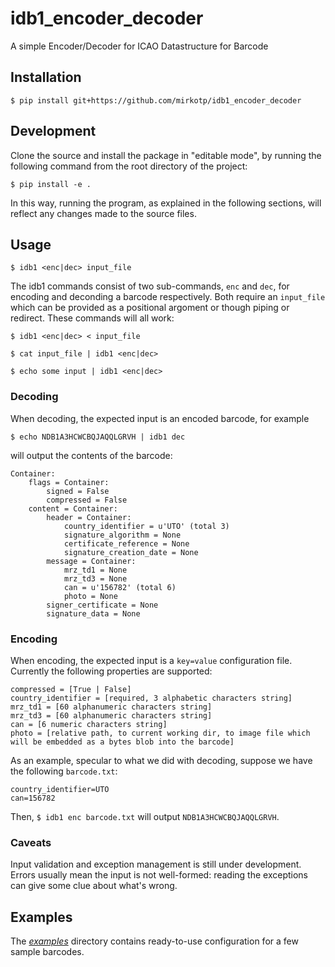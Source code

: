 # idb1_encoder_decoder

A simple Encoder/Decoder for ICAO Datastructure for Barcode

## Installation

```$ pip install git+https://github.com/mirkotp/idb1_encoder_decoder```

## Development

Clone the source and install the package in "editable mode", by running the following command from the root directory of the project:

```$ pip install -e .```

In this way, running the program, as explained in the following sections, will reflect any changes made to the source files.

## Usage

```$ idb1 <enc|dec> input_file```

The idb1 commands consist of two sub-commands, ```enc``` and ```dec```, for encoding and deconding a barcode respectively. Both require an ```input_file``` which can be provided as a positional argoment or though piping or redirect. These commands will all work:

```$ idb1 <enc|dec> < input_file```

```$ cat input_file | idb1 <enc|dec>```

```$ echo some input | idb1 <enc|dec>```

### Decoding

When decoding, the expected input is an encoded barcode, for example

```$ echo NDB1A3HCWCBQJAQQLGRVH | idb1 dec```

will output the contents of the barcode:

```
Container: 
    flags = Container: 
        signed = False
        compressed = False
    content = Container: 
        header = Container: 
            country_identifier = u'UTO' (total 3)
            signature_algorithm = None
            certificate_reference = None
            signature_creation_date = None
        message = Container: 
            mrz_td1 = None
            mrz_td3 = None
            can = u'156782' (total 6)
            photo = None
        signer_certificate = None
        signature_data = None
```

### Encoding

When encoding, the expected input is a ```key=value``` configuration file. Currently the following properties are supported:

```
compressed = [True | False]
country_identifier = [required, 3 alphabetic characters string]
mrz_td1 = [60 alphanumeric characters string]
mrz_td3 = [60 alphanumeric characters string]
can = [6 numeric characters string]
photo = [relative path, to current working dir, to image file which will be embedded as a bytes blob into the barcode]
```

As an example, specular to what we did with decoding, suppose we have the following ```barcode.txt```:

```
country_identifier=UTO
can=156782
```

Then, ```$ idb1 enc barcode.txt``` will output ```NDB1A3HCWCBQJAQQLGRVH```.

### Caveats

Input validation and exception management is still under development. Errors usually mean the input is not well-formed: reading the exceptions can give some clue about what's wrong.

## Examples

The [_examples_](./examples) directory contains ready-to-use configuration for a few sample barcodes.